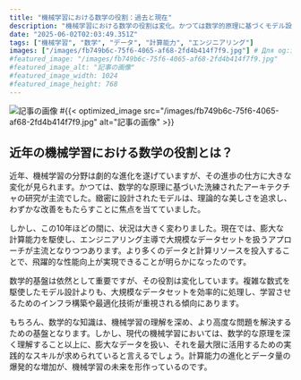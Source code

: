 ```yaml
---
title: "機械学習における数学の役割：過去と現在"
description: "機械学習における数学の役割は変化。かつては数学的原理に基づくモデル設計が主流だったが、現在はデータと計算能力を重視。実践的なスキルが求められ、計算能力とデータ量の増加が未来を形作る。"
date: "2025-06-02T02:03:49.351Z"
tags: ["機械学習", "数学", "データ", "計算能力", "エンジニアリング"]
images: ["/images/fb749b6c-75f6-4065-af68-2fd4b414f7f9.jpg"] # Для og:image
#featured_image: "/images/fb749b6c-75f6-4065-af68-2fd4b414f7f9.jpg"
#featured_image_alt: "記事の画像"
#featured_image_width: 1024
#featured_image_height: 768
---
```

![記事の画像](/images/fb749b6c-75f6-4065-af68-2fd4b414f7f9.jpg)
#{{< optimized_image src="/images/fb749b6c-75f6-4065-af68-2fd4b414f7f9.jpg" alt="記事の画像" >}}
## 近年の機械学習における数学の役割とは？

近年、機械学習の分野は劇的な進化を遂げていますが、その進歩の仕方に大きな変化が見られます。かつては、数学的な原理に基づいた洗練されたアーキテクチャの研究が主流でした。緻密に設計されたモデルは、理論的な美しさを追求し、わずかな改善をもたらすことに焦点を当てていました。

しかし、この10年ほどの間に、状況は大きく変わりました。現在では、膨大な計算能力を駆使し、エンジニアリング主導で大規模なデータセットを扱うアプローチが主流となりつつあります。より多くのデータと計算リソースを投入することで、飛躍的な性能向上が実現できることが明らかになったのです。

数学的基盤は依然として重要ですが、その役割は変化しています。複雑な数式を駆使したモデル設計よりも、大規模なデータセットを効率的に処理し、学習させるためのインフラ構築や最適化技術が重視される傾向にあります。

もちろん、数学的な知識は、機械学習の理解を深め、より高度な問題を解決するための基盤となります。しかし、現代の機械学習においては、数学的な原理を深く理解すること以上に、膨大なデータを扱い、それを最大限に活用するための実践的なスキルが求められていると言えるでしょう。計算能力の進化とデータ量の爆発的な増加が、機械学習の未来を形作っているのです。
